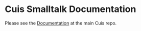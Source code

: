 # Cuis Smalltalk Documentation

Please see the
[Documentation](https://github.com/Cuis-Smalltalk/Cuis-Smalltalk-Dev/blob/master/Documentation/) at the main Cuis repo.